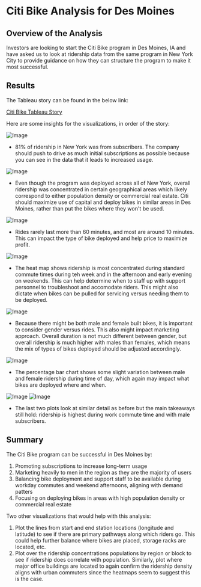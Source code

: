 # Citi Bike Analysis for Des Moines

## Overview of the Analysis
Investors are looking to start the Citi Bike program in Des Moines, IA and have asked us to look at ridership data from the same program in New York City to provide guidance on how they can structure the program to make it most successful.

## Results
The Tableau story can be found in the below link:  

[Citi Bike Tableau Story](https://public.tableau.com/app/profile/christopher.cornelius/viz/Module_15_Challenge_16740908262150/CitiBikeRidershipStory?publish=yes)

Here are some insights for the visualizations, in order of the story:

![Image](/Resources/i1.png)
- 81% of ridership in New York was from subscribers.  The company should push to drive as much initial subscriptions as possible because you can see in the data that it leads to increased usage.

![Image](/Resources/i2.png)
- Even though the program was deployed across all of New York, overall ridership was concentrated in certain geographical areas which likely correspond to either population density or commercial real estate.  Citi should maximize use of capital and deploy bikes in similar areas in Des Moines, rather than put the bikes where they won't be used.

![Image](/Resources/i3.png)
- Rides rarely last more than 60 minutes, and most are around 10 minutes.  This can impact the type of bike deployed and help price to maximize profit.

![Image](/Resources/i4.png)
- The heat map shows ridership is most concentrated during standard commute times during teh week and in the afternoon and early evening on weekends.  This can help determine when to staff up with support personnel to troubleshoot and accomodate riders.  This might also dictate when bikes can be pulled for servicing versus needing them to be deployed.

![Image](/Resources/i5.png)
- Because there might be both male and female built bikes, it is important to consider gender versus rides.  This also might impact marketing approach.  Overall duration is not much different between gender, but overall ridership is much higher with males than females, which means the mix of types of bikes deployed should be adjusted accordingly.

![Image](/Resources/i6.png)
- The percentage bar chart shows some slight variation between male and female ridership during time of day, which again may impact what bikes are deployed where and when.

![Image](/Resources/i7.png)
![Image](/Resources/i8.png)
- The last two plots look at similar detail as before but the main takeaways still hold: ridership is highest during work commute time and with male subscribers.

## Summary
The Citi Bike program can be successful in Des Moines by:
1. Promoting subscriptions to increase long-term usage
2. Marketing heavily to men in the region as they are the majority of users
3. Balancing bike deployment and support staff to be available during workday commutes and weekend afternoons, aligning with demand patters
4. Focusing on deploying bikes in areas with high population density or commercial real estate

Two other visualizations that would help with this analysis:
1. Plot the lines from start and end station locations (longitude and latitude) to see if there are primary pathways along which riders go.  This could help further balance where bikes are placed, storage racks are located, etc.
2. Plot over the ridership concentrations populations by region or block to see if ridership does correlate with population.  Similarly, plot where major office buildings are located to again confirm the ridership density aligns with urban commuters since the heatmaps seem to suggest this is the case.
